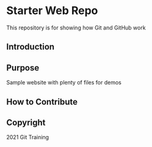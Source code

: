 # Starter Web Repo

This repository is for showing how Git and GitHub work
## Introduction

## Purpose

Sample website with plenty of files for demos

## How to Contribute

## Copyright

2021 Git Training
